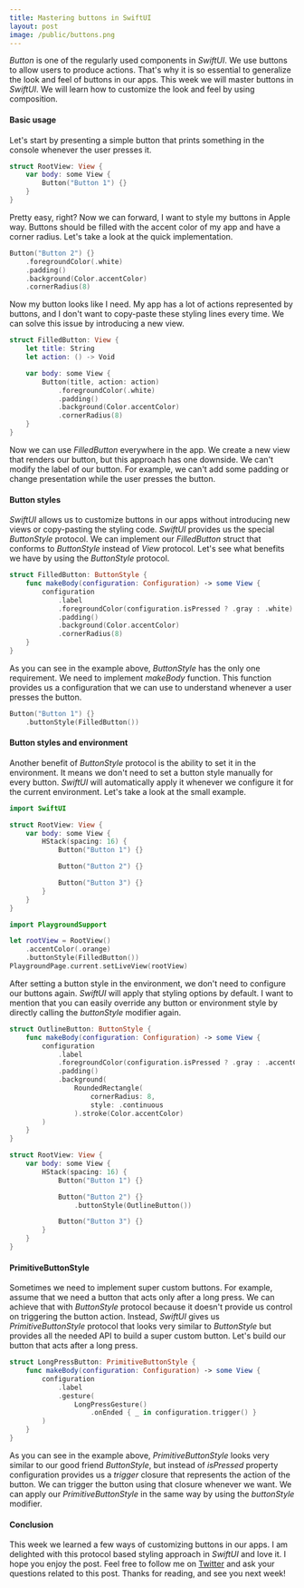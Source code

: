 ```yaml
---
title: Mastering buttons in SwiftUI
layout: post
image: /public/buttons.png
---
```


*Button* is one of the regularly used components in *SwiftUI*. We use buttons to allow users to produce actions. That's why it is so essential to generalize the look and feel of buttons in our apps. This week we will master buttons in *SwiftUI*. We will learn how to customize the look and feel by using composition.

#### Basic usage
Let's start by presenting a simple button that prints something in the console whenever the user presses it.

```swift
struct RootView: View {
    var body: some View {
        Button("Button 1") {}
    }
}
```

Pretty easy, right? Now we can forward, I want to style my buttons in Apple way. Buttons should be filled with the accent color of my app and have a corner radius. Let's take a look at the quick implementation.

```swift
Button("Button 2") {}
    .foregroundColor(.white)
    .padding()
    .background(Color.accentColor)
    .cornerRadius(8)
```

Now my button looks like I need. My app has a lot of actions represented by buttons, and I don't want to copy-paste these styling lines every time. We can solve this issue by introducing a new view.

```swift
struct FilledButton: View {
    let title: String
    let action: () -> Void

    var body: some View {
        Button(title, action: action)
            .foregroundColor(.white)
            .padding()
            .background(Color.accentColor)
            .cornerRadius(8)
    }
}
```

Now we can use *FilledButton* everywhere in the app. We create a new view that renders our button, but this approach has one downside. We can't modify the label of our button. For example, we can't add some padding or change presentation while the user presses the button.

#### Button styles
*SwiftUI* allows us to customize buttons in our apps without introducing new views or copy-pasting the styling code. *SwiftUI* provides us the special *ButtonStyle* protocol. We can implement our *FilledButton* struct that conforms to *ButtonStyle* instead of *View* protocol. Let's see what benefits we have by using the *ButtonStyle* protocol.

```swift
struct FilledButton: ButtonStyle {
    func makeBody(configuration: Configuration) -> some View {
        configuration
            .label
            .foregroundColor(configuration.isPressed ? .gray : .white)
            .padding()
            .background(Color.accentColor)
            .cornerRadius(8)
    }
}
```

As you can see in the example above, *ButtonStyle* has the only one requirement. We need to implement *makeBody* function. This function provides us a configuration that we can use to understand whenever a user presses the button.

```swift
Button("Button 1") {}
    .buttonStyle(FilledButton())
```

#### Button styles and environment
Another benefit of *ButtonStyle* protocol is the ability to set it in the environment. It means we don't need to set a button style manually for every button. *SwiftUI* will automatically apply it whenever we configure it for the current environment. Let's take a look at the small example.

```swift
import SwiftUI

struct RootView: View {
    var body: some View {
        HStack(spacing: 16) {
            Button("Button 1") {}

            Button("Button 2") {}

            Button("Button 3") {}
        }
    }
}

import PlaygroundSupport

let rootView = RootView()
    .accentColor(.orange)
    .buttonStyle(FilledButton())
PlaygroundPage.current.setLiveView(rootView)
```

After setting a button style in the environment, we don't need to configure our buttons again. *SwiftUI* will apply that styling options by default. I want to mention that you can easily override any button or environment style by directly calling the *buttonStyle* modifier again.

```swift
struct OutlineButton: ButtonStyle {
    func makeBody(configuration: Configuration) -> some View {
        configuration
            .label
            .foregroundColor(configuration.isPressed ? .gray : .accentColor)
            .padding()
            .background(
                RoundedRectangle(
                    cornerRadius: 8,
                    style: .continuous
                ).stroke(Color.accentColor)
        )
    }
}

struct RootView: View {
    var body: some View {
        HStack(spacing: 16) {
            Button("Button 1") {}

            Button("Button 2") {}
                .buttonStyle(OutlineButton())

            Button("Button 3") {}
        }
    }
}
```

#### PrimitiveButtonStyle
Sometimes we need to implement super custom buttons. For example, assume that we need a button that acts only after a long press. We can achieve that with *ButtonStyle* protocol because it doesn't provide us control on triggering the button action. Instead, *SwiftUI* gives us *PrimitiveButtonStyle* protocol that looks very similar to *ButtonStyle* but provides all the needed API to build a super custom button. Let's build our button that acts after a long press.

```swift
struct LongPressButton: PrimitiveButtonStyle {
    func makeBody(configuration: Configuration) -> some View {
        configuration
            .label
            .gesture(
                LongPressGesture()
                    .onEnded { _ in configuration.trigger() }
        )
    }
}
```

As you can see in the example above, *PrimitiveButtonStyle* looks very similar to our good friend *ButtonStyle*, but instead of *isPressed* property configuration provides us a *trigger* closure that represents the action of the button. We can trigger the button using that closure whenever we want. We can apply our *PrimitiveButtonStyle* in the same way by using the *buttonStyle* modifier.

#### Conclusion
This week we learned a few ways of customizing buttons in our apps. I am delighted with this protocol based styling approach in *SwiftUI* and love it. I hope you enjoy the post. Feel free to follow me on [Twitter](https://twitter.com/mecid) and ask your questions related to this post. Thanks for reading, and see you next week!